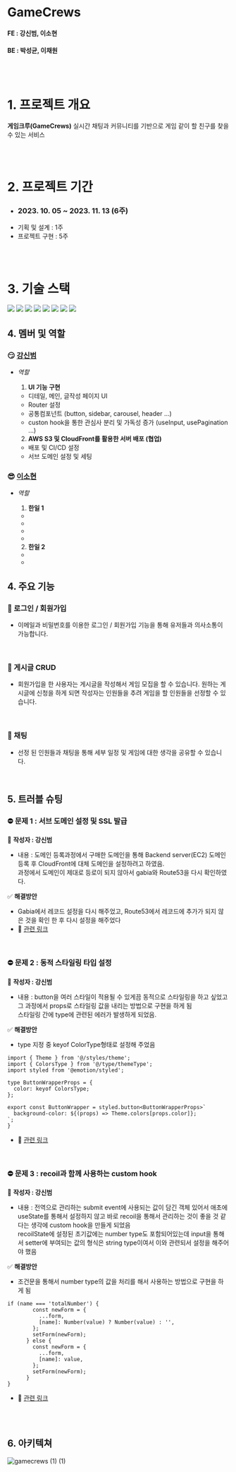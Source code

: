 # GameCrews

#### FE : 강신범, 이소현

#### BE : 박성균, 이채원

<br>
<br>

# 1. 프로젝트 개요

**게임크루(GameCrews)**
실시간 채팅과 커뮤니티를 기반으로 게임 같이 할 친구를 찾을 수 있는 서비스

<br>
<br>

# 2. 프로젝트 기간

- ### 2023. 10. 05 ~ 2023. 11. 13 (6주)
- 기획 및 설계 : 1주
- 프로젝트 구현 : 5주

<br>
<br>

# 3. 기술 스택

<img src="https://img.shields.io/badge/vite-646CFF?style=for-the-badge&logo=vite&logoColor=white"/> <img src="https://img.shields.io/badge/typescript-3178C6?style=for-the-badge&logo=typescript&logoColor=white"/> <img src="https://img.shields.io/badge/react-61DAFB?style=for-the-badge&logo=react&logoColor=black"/> <img src="https://img.shields.io/badge/AmazonS3-FF9900?style=for-the-badge&logo=AmazonS3&logoColor=white"/> <img src="https://img.shields.io/badge/AmazonCloudFront-FF9900?style=for-the-badge&"/> <img src="https://img.shields.io/badge/recoil-3578E5?style=for-the-badge&logo=recoil&logoColor=white"/> <img src="https://img.shields.io/badge/emotion-FE5196?style=for-the-badge"/> <img src="https://img.shields.io/badge/axios-5A29E4?style=for-the-badge&logo=axios&logoColor=white"/>

## 4. 멤버 및 역할

### 😏 [강신범](https://github.com/kangsinbeom)

- _역할_

  1. **UI 기능 구현**

  - 디테일, 메인, 글작성 페이지 UI
  - Router 설정
  - 공통컴포넌트 (button, sidebar, carousel, header ...)
  - custon hook을 통한 관심사 분리 및 가독성 증가 (useInput, usePagination ...)

  2. **AWS S3 및 CloudFront를 활용한 서버 배포 (협업)**

  - 배포 및 CI/CD 설정
  - 서브 도메인 설정 및 세팅

### 😎 [이소현](https://github.com/HyeonE0103)

- _역할_

  1. **한일 1**

  -
  -
  -
  -

  2. **한일 2**

  -
  -

## 4. 주요 기능

### 📌 로그인 / 회원가입

- 이메일과 비밀번호를 이용한 로그인 / 회원가입 기능을 통해 유저들과 의사소통이 가능합니다.

<br>

### 📌 게시글 CRUD

- 회원가입을 한 사용자는 게시글을 작성해서 게임 모집을 할 수 있습니다. 원하는 게시글에 신청을 하게 되면 작성자는 인원들을 추려 게임을 할 인원들을 선정할 수 있습니다.

<br>

### 📌 채팅

- 선정 된 인원들과 채팅을 통해 세부 일정 및 게임에 대한 생각을 공유할 수 있습니다.

<br>

## 5. 트러블 슈팅

### ⛔️ 문제 1 : 서브 도메인 설정 및 SSL 발급

📝 **작성자 : 강신범**

- 내용 : 도메인 등록과정에서 구매한 도메인을 통해 Backend server(EC2) 도메인 등록 후 CloudFront에 대체 도메인을 설정하려고 하였음.
  <br> 과정에서 도메인이 제대로 등로이 되지 않아서 gabia와 Route53을 다시 확인하였다.

✅ **해결방안**

- Gabia에서 레코드 설정을 다시 해주었고, Route53에서 레코드에 추가가 되지 않은 것을 확인 한 후 다시 설정을 해주었다
- 🔗 [관련 링크](https://gnae16.tistory.com/169)

<br>

### ⛔️ 문제 2 : 동적 스타일링 타입 설정

📝 **작성자 : 강신범**

- 내용 : button을 여러 스타일이 적용될 수 있게끔 동적으로 스타일링을 하고 싶었고 그 과정에서 props로 스타일링 값을 내리는 방법으로 구현을 하게 됨
  <br> 스타일링 간에 type에 관련된 에러가 발생하게 되었음.

✅ **해결방안**

- type 지정 중 keyof ColorType형태로 설정해 주었음

```
import { Theme } from '@/styles/theme';
import { ColorsType } from '@/type/themeType';
import styled from '@emotion/styled';

type ButtonWrapperProps = {
  color: keyof ColorsType;
};

export const ButtonWrapper = styled.button<ButtonWrapperProps>`
  background-color: ${(props) => Theme.colors[props.color]};
`;
}
```

- 🔗 [관련 링크](https://www.notion.so/Dymanic-styling-type-setting-c608d2d6e94f4277b44c5c31717b4248)

<br>

### ⛔️ 문제 3 : recoil과 함께 사용하는 custom hook

📝 **작성자 : 강신범**

- 내용 : 전역으로 관리하는 submit event에 사용되는 값이 담긴 객체 있어서 애초에 useState를 통해서 설정하지 않고 바로 recoil을 통해서 관리하는 것이 좋을 것 같다는 생각에 custom hook을 만들게 되었음
  <br> recoilState에 설정된 초기값에는 number type도 포함되어있는데 input을 통해서 setter에 부여되는 값의 형식은 string type이여서 이와 관련되서 설정을 해주어야 했음

✅ **해결방안**

- 조건문을 통해서 number type의 값을 처리를 해서 사용하는 방법으로 구현을 하게 됨

```
if (name === 'totalNumber') {
        const newForm = {
          ...form,
          [name]: Number(value) ? Number(value) : '',
        };
        setForm(newForm);
      } else {
        const newForm = {
          ...form,
          [name]: value,
        };
        setForm(newForm);
      }
}
```

- 🔗 [관련 링크](https://www.notion.so/)

<br>
<br>

## 6. 아키텍쳐

![gamecrews (1) (1)](https://github.com/would-you-like-game/FrontEnd/assets/83047601/0fa0c162-8055-4d6e-b86f-dc70a695fc27)
